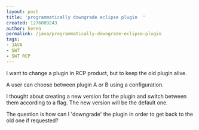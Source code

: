 ```yaml
---
layout: post
title: 'programmatically downgrade eclipse plugin  '
created: 1276009243
author: keren
permalink: /java/programmatically-downgrade-eclipse-plugin
tags:
- JAVA
- SWT
- SWT RCP
---
```

<p>I&nbsp;want to change a plugin in RCP product, but to keep the old plugin alive.</p>
<p>A user can choose between plugin A or B using a configuration.</p>
<p>I&nbsp;thought about creating a new version for the plugin and switch between them according to a flag. The new version will be the default one.</p>
<p>The question is how can I&nbsp;'downgrade' the plugin in order to get back to the old one if requested?</p>
